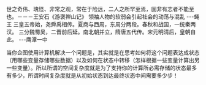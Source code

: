  世之奇伟、瑰怪、非常之观，常在于险远，二人之所罕至焉，固非有志者不能至也。－－－王安石《游褒禅山记》
 领袖人物的软弱会引起社会的动荡与混乱 ---蝇王
三皇五帝始，尧舜禹相传。夏商与西周，东周分两段。春秋和战国，一统秦两汉。 三分魏蜀吴，二晋前后延。南北朝并立，隋唐五代传。宋元明清后，皇朝自此。 ---鹰潭一中

当你企图使用计算机解决一个问题是，其实就是在思考如何将这个问题表达成状态（用哪些变量存储哪些数据）以及如何在状态中转移（怎样根据一些变量计算出另一些变量）。所以所谓的空间复杂度就是为了支持你的计算所必需存储的状态最多有多少，所谓时间复杂度就是从初始状态到达最终状态中间需要多少步！
